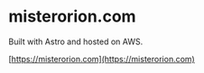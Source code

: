 # misterorion.com

Built with Astro and hosted on AWS.

[https://misterorion.com](https://misterorion.com)
